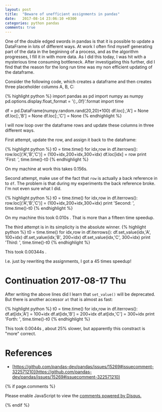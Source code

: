 ```yaml
---
layout: post
title:  "Beware of unefficient assignments in pandas"
date:   2017-08-14 23:06:10 +0300
categories: python pandas
comments: true
---
```

One of the double edged swords in pandas is that it is possible to update a DataFrame in lots of different ways. At work I often find myself generating part of the data in the begininng of a process, and as the algorithm progresses, I fill it in with more data. As I did this today, I was hit with a mysterious time consuming bottleneck. After investigating this further, did I find that the reason for the long run time was my non efficient updating of the dataframe.

Consider the following code, which creates a dataframe and then creates three placeholder columns A, B, C:

{% highlight python %}
import pandas as pd
import numpy as numpy
pd.options.display.float_format = '{:,.0f}'.format
import time

df = pd.DataFrame(numpy.random.rand(20,20)*100)
df.loc[:,'A'] = None
df.loc[:,'B'] = None
df.loc[:,'C'] = None
{% endhighlight %}

I will now loop over the dataframe rows and update these columns in three different ways.

First attempt, update the row, and assign it back to the dataframe:

{% highlight python %}
t0 = time.time()
for idx,row in df.iterrows():
  row.loc[('A','B','C')] = (100+idx,200+idx,300+idx)
  df.loc[idx] = row
print 'First:  ', time.time()-t0
{% endhighlight %}

On my machine at work this takes 0.156s.

Second attempt, make use of the fact that `row` is actually a back reference in to `df`. The problem is that during my experiments the back reference broke. I'm not even sure what I did.

{% highlight python %}
t0 = time.time()
for idx,row in df.iterrows():
  row.loc[('A','B','C')] = (100+idx,200+idx,300+idx)
print 'Second: ', time.time()-t0
{% endhighlight %}

On my machine this took 0.010s . That is more than a fifteen time speedup.

The third attempt is in its simplicity is the absolute winner.
{% highlight python %}
t0 = time.time()
for idx,row in df.iterrows():
  df.set_value(idx,'A', 100+idx)
  df.set_value(idx,'B', 200+idx)
  df.set_value(idx,'C', 300+idx)
print 'Third:  ', time.time()-t0
{% endhighlight %}

This took 0.00344s . 

I.e. just by rewriting the assignments, I got a 45 times speedup!

# Continuation 2017-08-17 Thu

After writing the above lines did I learn that `set_value()` will be deprecated. But there is another accessor `at` that is almost as fast:

{% highlight python %}
t0 = time.time()
for idx,row in df.iterrows():
  df.at[idx,'A'] = 100+idx
  df.at[idx,'B'] = 200+idx
  df.at[idx,'C'] = 300+idx
print 'Forth:  ', time.time()-t0
{% endhighlight %}

This took 0.0044s , about 25% slower, but apparently this constract is "more" correct.

# References

- [https://github.com/pandas-dev/pandas/issues/15269#issuecomment-322571210](https://github.com/pandas-dev/pandas/issues/15269#issuecomment-322571210)

{% if page.comments %}
<div id="disqus_thread"></div>
<script>

/**
*  RECOMMENDED CONFIGURATION VARIABLES: EDIT AND UNCOMMENT THE SECTION BELOW TO INSERT DYNAMIC VALUES FROM YOUR PLATFORM OR CMS.
*  LEARN WHY DEFINING THESE VARIABLES IS IMPORTANT: https://disqus.com/admin/universalcode/#configuration-variables*/
/*
var disqus_config = function () {
this.page.url = PAGE_URL;  // Replace PAGE_URL with your page's canonical URL variable
this.page.identifier = PAGE_IDENTIFIER; // Replace PAGE_IDENTIFIER with your page's unique identifier variable
};
*/
(function() { // DON'T EDIT BELOW THIS LINE
var d = document, s = d.createElement('script');
s.src = 'https://dovg.disqus.com/embed.js';
s.setAttribute('data-timestamp', +new Date());
(d.head || d.body).appendChild(s);
})();
</script>
<noscript>Please enable JavaScript to view the <a href="https://disqus.com/?ref_noscript">comments powered by Disqus.</a></noscript>
                            
{% endif %}
